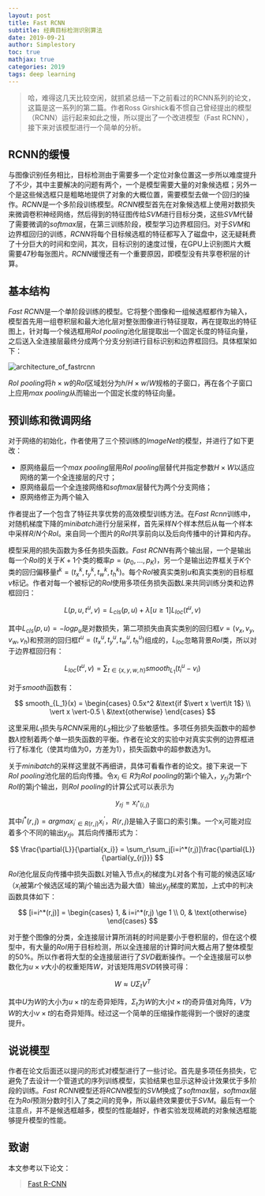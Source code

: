 ```yaml
---
layout: post
title: Fast RCNN
subtitle: 经典目标检测识别算法
date: 2019-09-21
author: Simplestory
toc: true
mathjax: true
categories: 2019
tags: deep learning
---
```


> 哈，难得这几天比较空闲，就抓紧总结一下之前看过的RCNN系列的论文，这篇是这一系列的第二篇。作者Ross Girshick看不惯自己曾经提出的模型（RCNN）运行起来如此之慢，所以提出了一个改进模型（Fast RCNN），接下来对该模型进行一个简单的分析。

## RCNN的缓慢

与图像识别任务相比，目标检测由于需要多一个定位对象位置这一步所以难度提升了不少，其中主要解决的问题有两个，一个是模型需要大量的对象候选框；另外一个是这些候选框只是粗略地提供了对象的大概位置，需要模型去做一个回归的操作。$RCNN$是一个多阶段训练模型。$RCNN$模型首先在对象候选框上使用对数损失来微调卷积神经网络，然后得到的特征图传给$SVM$进行目标分类，这些$SVM$代替了需要微调的$softmax$层，在第三训练阶段，模型学习边界框回归。对于$SVM$和边界框回归的训练，$RCNN$将每个目标候选框的特征都写入了磁盘中，这无疑耗费了十分巨大的时间和空间，其次，目标识别的速度过慢，在GPU上识别图片大概需要47秒每张图片。$RCNN$缓慢还有一个重要原因，即模型没有共享卷积层的计算。

## 基本结构

$Fast \ RCNN$是一个单阶段训练的模型。它将整个图像和一组候选框都作为输入，模型首先用一组卷积层和最大池化层对整张图像进行特征提取，再在提取出的特征图上，针对每一个候选框用$RoI \ pooling$池化层提取出一个固定长度的特征向量，之后送入全连接层最终分成两个分支分别进行目标识别和边界框回归。具体框架如下：

![](https://simplestory-blog-img.oss-cn-guangzhou.aliyuncs.com/in_posts/20190921/architecture_of_fastrcnn.png "architecture_of_fastrcnn")

$RoI \ pooling$将$h \times w$的$RoI$区域划分为$h/H \times w/W$规格的子窗口，再在各个子窗口上应用$max \ pooling$从而输出一个固定长度的特征向量。

## 预训练和微调网络

对于网络的初始化，作者使用了三个预训练的$ImageNet$的模型，并进行了如下更改：

- 原网络最后一个$max \ pooling$层用$RoI \ pooling$层替代并指定参数$H \times W$以适应网络的第一个全连接层的尺寸；
- 原网络最后一个全连接网络和$softmax$层替代为两个分支网络；
- 原网络修正为两个输入

作者提出了一个包含了特征共享优势的高效模型训练方法。在$Fast \ Rcnn$训练中，对随机梯度下降的$minibatch$进行分层采样，首先采样$N$个样本然后从每一个样本中采样$R/N$个$RoI$。来自同一个图片的$RoI$共享前向以及后向传播中的计算和内存。

模型采用的损失函数为多任务损失函数。$Fast \ RCNN$有两个输出层，一个是输出每一个$RoI$的关于$K+1$个类的概率$p=(p_0,\dots,p_K)$，另一个是输出边界框关于$K$个类的回归偏移量$t^k=(t_x^k,t_y^k,t_w^k,t_h^k)$。每个$RoI$被真实类别$u$和真实类别的目标框$v$标记。作者对每一个被标记的$RoI$使用多项任务损失函数$L$来共同训练分类和边界框回归：

$$
L(p,u,t^u,v) = L_{cls}(p,u)+\lambda[u \ge 1]L_{loc}(t^u,v)
$$

其中$L_{cls}(p,u)=-logp_u$是对数损失，第二项损失由真实类别的回归框$v=(v_x,v_y,v_w,v_h)$和预测的回归框$t^u=(t_x^u,t_y^u,t_w^u,t_h^u)$组成的，$L_{loc}$忽略背景$RoI$类，所以对于边界框回归有：

$$
L_{loc}(t^u,v) = \sum_{t \in \{x,y,w,h\}} smooth_{L_1}(t_i^u-v_i)
$$

对于$smooth$函数有：

$$
smooth_{L_1}(x) = \begin{cases}
0.5x^2 &\text{if $\vert x \vert\lt 1$} \\
\vert x \vert-0.5 \ &\text{otherwise}
\end{cases}
$$

这里采用$L_1$损失与$RCNN$采用的$L_2$相比少了些敏感性。多项任务损失函数中的超参数$\lambda$控制着两个单一损失函数的平衡。作者在论文的实验中对真实实例的边界框进行了标准化（使其均值为0，方差为1），损失函数中的超参数选为1。

关于$minibatch$的采样这里就不再细讲，具体可看看作者的论文。接下来说一下$RoI \ pooling$池化层的后向传播。令$x_i \in R$为$RoI \ pooling$的第i个输入，$y_{rj}$为第r个$RoI$的第j个输出，则$RoI \ pooling$的计算公式可以表示为

$$
y_{rj}=x_{i^*(i,j)}
$$

其中$i^*(r,j)=argmax_{i^\prime\in R(r,j)}x_i^\prime$，$R(r,j)$是输入子窗口的索引集。一个$x_i$可能对应着多个不同的输出$y_{rj}$。其后向传播形式为：

$$
\frac{\partial{L}}{\partial{x_i}} = \sum_r\sum_j[i=i^*(r,j)]\frac{\partial{L}}{\partial{y_{rj}}}
$$

$RoI$池化层反向传播中损失函数$L$对输入节点$x_i$的梯度为$L$对各个有可能的候选区域$r$（$x_i$被第$r$个候选区域的第$j$个输出选为最大值）输出$y_{rj}$梯度的累加，上式中的判决函数具体如下：

$$
[i=i^*(r,j)] = \begin{cases}
1, & i=i^*(r,j) \ge 1 \\
0, & \text{otherwise}
\end{cases}
$$

对于整个图像的分类，全连接层计算所消耗的时间是要小于卷积层的，但在这个模型中，有大量的$RoI$用于目标检测，所以全连接层的计算时间大概占用了整体模型的$50\%$。所以作者将大型的全连接层进行了$SVD$截断操作。一个全连接层可以参数化为$u \times v$大小的权重矩阵$W$，对该矩阵用$SVD$转换可得：

$$
W \approx U\Sigma_tV^T
$$

其中$U$为$W$的大小为$u \times t$的左奇异矩阵，$\Sigma_t$为$W$的大小$t \times t$的奇异值对角阵，$V$为$W$的大小$v \times t$的右奇异矩阵。经过这一个简单的压缩操作能得到一个很好的速度提升。

## 说说模型

作者在论文后面还以提问的形式对模型进行了一些讨论。首先是多项任务损失，它避免了去设计一个管道式的序列训练模型，实验结果也显示这种设计效果优于多阶段的训练。$Fast \ RCNN$模型还将$RCNN$模型的$SVM$换成了$softmax$层，$softmax$层在为$RoI$预测分数时引入了类之间的竞争，所以最终效果要优于$SVM$。最后有一个注意点，并不是候选框越多，模型的性能越好，作者实验发现稀疏的对象候选框能够提升模型的性能。

## 致谢

本文参考以下论文：

>[Fast R-CNN](https://arxiv.org/pdf/1504.08083.pdf)